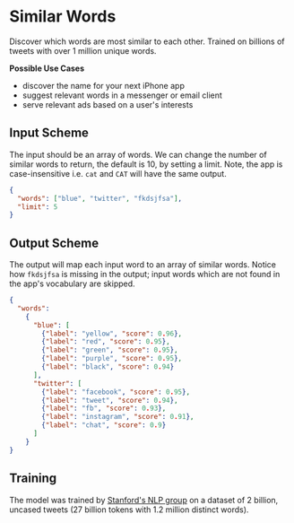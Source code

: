 # Similar Words
Discover which words are most similar to each other. Trained on billions of tweets
with over 1 million unique words.

**Possible Use Cases**
  * discover the name for your next iPhone app
  * suggest relevant words in a messenger or email client
  * serve relevant ads based on a user's interests


## Input Scheme
The input should be an array of words. We can change the number of similar words to return, the default is 10, 
by setting a limit. Note, the app is case-insensitive i.e. `cat` and `CAT` will have the same output.
```json
{
  "words": ["blue", "twitter", "fkdsjfsa"],
  "limit": 5
}
```

## Output Scheme
The output will map each input word to an array of similar words. Notice how `fkdsjfsa` is missing in the output; 
input words which are not found in the app's vocabulary are skipped.
 
```json
{
  "words": 
    { 
      "blue": [
        {"label": "yellow", "score": 0.96}, 
        {"label": "red", "score": 0.95}, 
        {"label": "green", "score": 0.95}, 
        {"label": "purple", "score": 0.95}, 
        {"label": "black", "score": 0.94}
      ], 
      "twitter": [
        {"label": "facebook", "score": 0.95}, 
        {"label": "tweet", "score": 0.94}, 
        {"label": "fb", "score": 0.93}, 
        {"label": "instagram", "score": 0.91}, 
        {"label": "chat", "score": 0.9}
      ]
    }
}
```


## Training
The model was trained by [Stanford's NLP group][1] on a dataset of 2 billion, uncased tweets 
(27 billion tokens with 1.2 million distinct words).


[1]: https://nlp.stanford.edu/projects/glove/
